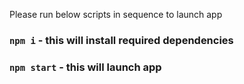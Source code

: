 Please run below scripts in sequence to launch app

### `npm i`  - this will install required dependencies

### `npm start`  - this will launch app